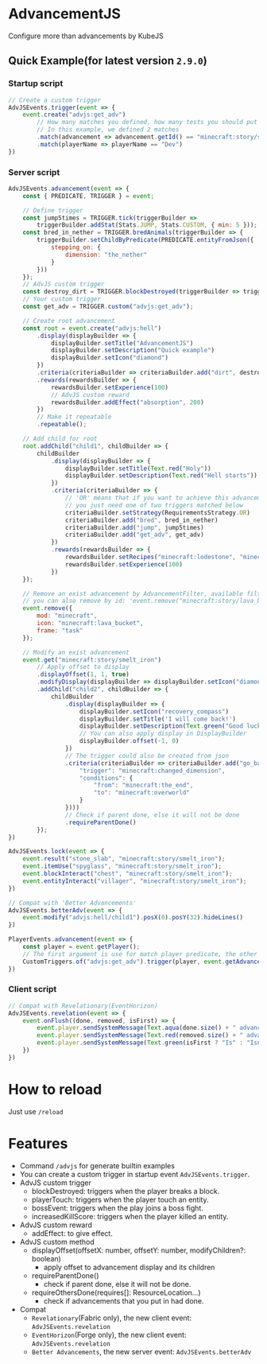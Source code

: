 # AdvancementJS
Configure more than advancements by KubeJS

## Quick Example(for latest version ```2.9.0```)

### Startup script
```js
// Create a custom trigger
AdvJSEvents.trigger(event => {
    event.create("advjs:get_adv")
        // How many matches you defined, how many tests you should put in
        // In this example, we defined 2 matches
        .match(advancement => advancement.getId() == "minecraft:story/smelt_iron")
        .match(playerName => playerName == "Dev")
})
```

### Server script
```js
AdvJSEvents.advancement(event => {
    const { PREDICATE, TRIGGER } = event;

    // Define trigger
    const jump5times = TRIGGER.tick(triggerBuilder =>
        triggerBuilder.addStat(Stats.JUMP, Stats.CUSTOM, { min: 5 }));
    const bred_in_nether = TRIGGER.bredAnimals(triggerBuilder => {
        triggerBuilder.setChildByPredicate(PREDICATE.entityFromJson({
            stepping_on: {
                dimension: "the_nether"
            }
        }))
    });
    // AdvJS custom trigger
    const destroy_dirt = TRIGGER.blockDestroyed(triggerBuilder => triggerBuilder.setBlock("dirt"));
    // Your custom trigger
    const get_adv = TRIGGER.custom("advjs:get_adv");

    // Create root advancement
    const root = event.create("advjs:hell")
        .display(displayBuilder => {
            displayBuilder.setTitle("AdvancementJS")
            displayBuilder.setDescription("Quick example")
            displayBuilder.setIcon("diamond")
        })
        .criteria(criteriaBuilder => criteriaBuilder.add("dirt", destroy_dirt))
        .rewards(rewardsBuilder => {
            rewardsBuilder.setExperience(100)
            // AdvJS custom reward
            rewardsBuilder.addEffect("absorption", 200)
        })
        // Make it repeatable
        .repeatable();

    // Add child for root
    root.addChild("child1", childBuilder => {
        childBuilder
            .display(displayBuilder => {
                displayBuilder.setTitle(Text.red("Holy"))
                displayBuilder.setDescription(Text.red("Hell starts"))
            })
            .criteria(criteriaBuilder => {
                // 'OR' means that if you want to achieve this advancement,
                // you just need one of two triggers matched below
                criteriaBuilder.setStrategy(RequirementsStrategy.OR)
                criteriaBuilder.add("bred", bred_in_nether)
                criteriaBuilder.add("jump", jump5times)
                criteriaBuilder.add("get_adv", get_adv)
            })
            .rewards(rewardsBuilder => {
                rewardsBuilder.setRecipes("minecraft:lodestone", "minecraft:brewing_stand")
                rewardsBuilder.setExperience(100)
            })
    });

    // Remove an exist advancement by AdvancementFilter, available filter was writen in doc.
    // you can also remove by id: 'event.remove("minecraft:story/lava_bucket");'
    event.remove({
        mod: "minecraft",
        icon: "minecraft:lava_bucket",
        frame: "task"
    });

    // Modify an exist advancement
    event.get("minecraft:story/smelt_iron")
        // Apply offset to display
        .displayOffset(1, 1, true)
        .modifyDisplay(displayBuilder => displayBuilder.setIcon("diamond_pickaxe"))
        .addChild("child2", childBuilder => {
            childBuilder
                .display(displayBuilder => {
                    displayBuilder.setIcon("recovery_compass")
                    displayBuilder.setTitle('I will come back!')
                    displayBuilder.setDescription(Text.green("Good luck"))
                    // You can also apply display in DisplayBuilder
                    displayBuilder.offset(-1, 0)
                })
                // The trigger could also be created from json
                .criteria(criteriaBuilder => criteriaBuilder.add("go_back_to_home", TRIGGER.fromJson({
                    "trigger": "minecraft:changed_dimension",
                    "conditions": {
                        "from": "minecraft:the_end",
                        "to": "minecraft:overworld"
                    }
                })))
                // Check if parent done, else it will not be done
                .requireParentDone()
        });
})

AdvJSEvents.lock(event => {
    event.result("stone_slab", "minecraft:story/smelt_iron");
    event.itemUse("spyglass", "minecraft:story/smelt_iron");
    event.blockInteract("chest", "minecraft:story/smelt_iron");
    event.entityInteract("villager", "minecraft:story/smelt_iron");
})

// Compat with 'Better Advancements'
AdvJSEvents.betterAdv(event => {
    event.modify("advjs:hell/child1").posX(0).posY(32).hideLines()
})

PlayerEvents.advancement(event => {
    const player = event.getPlayer();
    // The first argument is use for match player predicate, the other two is the matches you defined
    CustomTriggers.of("advjs:get_adv").trigger(player, event.getAdvancement(), player.username)
})
```

### Client script
```js
// Compat with Revelationary(EventHorizon)
AdvJSEvents.revelation(event => {
    event.onFlush((done, removed, isFirst) => {
        event.player.sendSystemMessage(Text.aqua(done.size() + " advancement has done"))
        event.player.sendSystemMessage(Text.red(removed.size() + " advancement has removed"))
        event.player.sendSystemMessage(Text.green(isFirst ? "Is" : "Isn't" + " first flush"))
    })
})
```

# How to reload
Just use ```/reload```

# Features
- Command ```/advjs``` for generate builtin examples
- You can create a custom trigger in startup event ```AdvJSEvents.trigger```.
- AdvJS custom trigger
  - blockDestroyed: triggers when the player breaks a block.
  - playerTouch: triggers when the player touch an entity.
  - bossEvent: triggers when the play joins a boss fight.
  - increasedKillScore: triggers when the player killed an entity.
- AdvJS custom reward
  - addEffect: to give effect.
- AdvJS custom method
  - displayOffset(offsetX: number, offsetY: number, modifyChildren?: boolean)
    - apply offset to advancement display and its children
  - requireParentDone()
    - check if parent done, else it will not be done.
  - requireOthersDone(requires[]: ResourceLocation...)
    - check if advancements that you put in had done.
- Compat
  - ```Revelationary```(Fabric only), the new client event: ```AdvJSEvents.revelation```
  - ```EventHorizon```(Forge only), the new client event: ```AdvJSEvents.revelation```
  - ```Better Advancements```, the new server event: ```AdvJSEvents.betterAdv```
